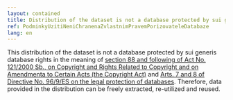 ```yaml
---
layout: contained
title: Distribution of the dataset is not a database protected by sui generis database rights
ref: PodminkyUzitiNeniChranenaZvlastnimPravemPorizovateleDatabaze
lang: en
---
```


This distribution of the dataset is not a database protected by sui generis database rights in the meaning of [section 88 and following of Act No. 121/2000 Sb., on Copyright and Rights Related to Copyright and on Amendmenta to Certain Acts (the Copyright Act)](https://www.zakonyprolidi.cz/cs/2000-121#p88) and [Arts. 7 and 8 of Directive No. 96/9/ES on the legal protection of databases](https://eur-lex.europa.eu/legal-content/EN/TXT/HTML/?uri=CELEX:31996L0009).
Therefore, data provided in the distribution can be freely extracted, re-utilized and reused.